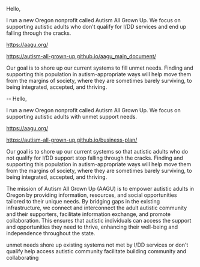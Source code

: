 Hello,

I run a new Oregon nonprofit called Autism All Grown Up. We focus on supporting autistic adults who don't qualify for I/DD services and end up falling through the cracks.

https://aagu.org/

https://autism-all-grown-up.github.io/aagu_main_document/

Our goal is to shore up our current systems to fill unmet needs. Finding and supporting this population in autism-appropriate ways will help move them from the margins of society, where they are sometimes barely surviving, to being integrated, accepted, and thriving.

-- Hello,

I run a new Oregon nonprofit called Autism All Grown Up. We focus on supporting autistic adults with unmet support needs.

https://aagu.org/

https://autism-all-grown-up.github.io/business-plan/

Our goal is to shore up our current systems so that autistic adults who do not qualify for I/DD support stop falling through the cracks. Finding and supporting this population in autism-appropriate ways will help move them from the margins of society, where they are sometimes barely surviving, to being integrated, accepted, and thriving.

The mission of Autism All Grown Up (AAGU) is to empower autistic adults in Oregon by providing information, resources, and social opportunities tailored to their unique needs. By bridging gaps in the existing infrastructure, we connect and interconnect the adult autistic community and their supporters, facilitate information exchange, and promote collaboration. This ensures that autistic individuals can access the support and opportunities they need to thrive, enhancing their well-being and independence throughout the state.

unmet needs
shore up existing systems
not met by I/DD services or don't qualify
help access
autistic community
facilitate building community and collaborating

